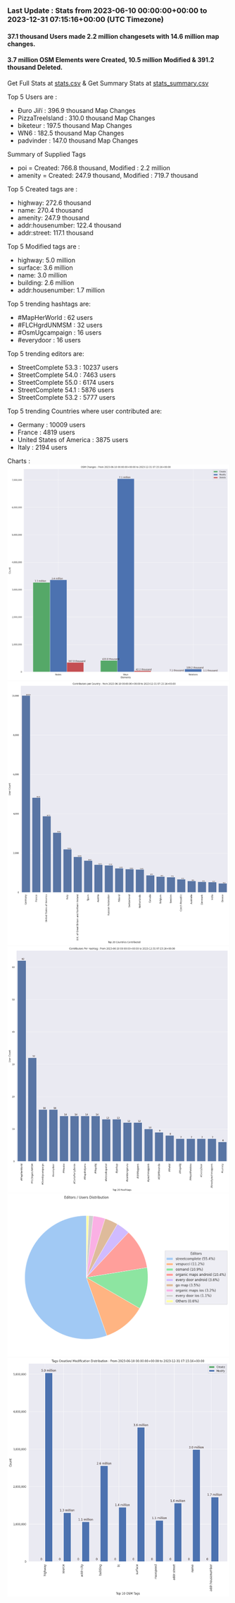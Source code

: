 ### Last Update : Stats from 2023-06-10 00:00:00+00:00 to 2023-12-31 07:15:16+00:00 (UTC Timezone)

#### 37.1 thousand Users made 2.2 million changesets with 14.6 million map changes.
#### 3.7 million OSM Elements were Created, 10.5 million Modified & 391.2 thousand Deleted.
Get Full Stats at [stats.csv](/stats/fieldmappers/Daily/stats.csv)
 & Get Summary Stats at [stats_summary.csv](/stats/fieldmappers/Daily/stats_summary.csv)

Top 5 Users are : 
- Đuro Jiří : 396.9 thousand Map Changes
- PizzaTreeIsland : 310.0 thousand Map Changes
- biketeur : 197.5 thousand Map Changes
- WN6 : 182.5 thousand Map Changes
- padvinder : 147.0 thousand Map Changes

Summary of Supplied Tags
- poi = Created: 766.8 thousand, Modified : 2.2 million
- amenity = Created: 247.9 thousand, Modified : 719.7 thousand


Top 5 Created tags are :
- highway: 272.6 thousand
- name: 270.4 thousand
- amenity: 247.9 thousand
- addr:housenumber: 122.4 thousand
- addr:street: 117.1 thousand


Top 5 Modified tags are :
- highway: 5.0 million
- surface: 3.6 million
- name: 3.0 million
- building: 2.6 million
- addr:housenumber: 1.7 million


Top 5 trending hashtags are:
- #MapHerWorld : 62 users
- #FLCHgrdUNMSM : 32 users
- #OsmUgcampaign : 16 users
- #everydoor : 16 users


Top 5 trending editors are:
- StreetComplete 53.3 : 10237 users
- StreetComplete 54.0 : 7463 users
- StreetComplete 55.0 : 6174 users
- StreetComplete 54.1 : 5876 users
- StreetComplete 53.2 : 5777 users


Top 5 trending Countries where user contributed are:
- Germany : 10009 users
- France : 4819 users
- United States of America : 3875 users
- Italy : 2194 users


 Charts : 
![Alt text](./stats_osm_changes.png) 
![Alt text](./stats_users_per_country.png) 
![Alt text](./stats_users_per_hashtag.png) 
![Alt text](./stats_editors_pie_chart.png) 
![Alt text](./stats_tags.png) 
